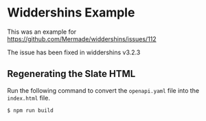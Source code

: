 # Widdershins Example

This was an example for https://github.com/Mermade/widdershins/issues/112 

The issue has been fixed in widdershins v3.2.3

## Regenerating the Slate HTML

Run the following command to convert the `openapi.yaml` file into the `index.html` file.  

```bash
$ npm run build
```
